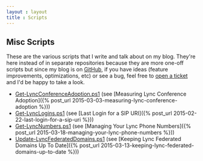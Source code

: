 ```yaml
---
layout : layout
title : Scripts
---
```


## Misc Scripts

These are the various scripts that I write and talk about on my blog. They're here instead of in separate repositories because they are more one-off scripts but since my blog is on [GitHub](https://github.com/pvaillant/pvaillant.github.io), if you have ideas (feature improvements, optimizations, etc) or see a bug, feel free to [open a ticket](https://github.com/pvaillant/pvaillant.github.io/issues/new) and I'd be happy to take a look.

 * [Get-LyncConferenceAdoption.ps1](/content/Get-LyncConferenceAdoption.ps1) (see [Measuring Lync Conference Adoption]({% post_url 2015-03-03-measuring-lync-conference-adoption %}))
 * [Get-LyncLogins.ps1](/content/Get-LyncLogins.ps1) (see [Last Login for a SIP URI]({% post_url 2015-02-22-last-login-for-a-sip-uri %}))
 * [Get-LyncNumbers.ps1](/content/Get-LyncNumbers.ps1) (see [Managing Your Lync Phone Numbers]({% post_url 2015-03-18-managing-your-lync-phone-numbers %}))
 * [Update-LyncFederatedDomains.ps1](/content/Update-LyncFederatedDomains.ps1) (see [Keeping Lync Federated Domains Up To Date]({% post_url 2015-03-13-keeping-lync-federated-domains-up-to-date %}))